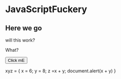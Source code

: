 # JavaScriptFuckery

<!DOCTYPE html>
<body>

<h2>Here we go</h2>
<p>will this work?</p>
<p id="demo">What?</p>
<button onclick="document.getElementById("JSFirst").innerHTML = "YUHYUH">Click mE</button>

xyz = {
x = 6;
 y = 8; 
 z  =x + y;
document.alert(x + y)
} 
